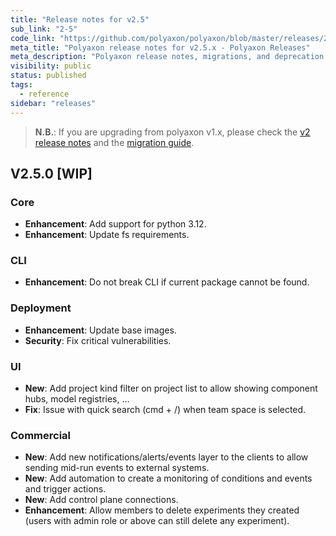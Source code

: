 ```yaml
---
title: "Release notes for v2.5"
sub_link: "2-5"
code_link: "https://github.com/polyaxon/polyaxon/blob/master/releases/2-4.md"
meta_title: "Polyaxon release notes for v2.5.x - Polyaxon Releases"
meta_description: "Polyaxon release notes, migrations, and deprecation notes for v2.5.x."
visibility: public
status: published
tags:
  - reference
sidebar: "releases"
---
```


> **N.B.**: If you are upgrading from polyaxon v1.x, please check the [v2 release notes](/docs/releases/2-0/) and the [migration guide](/docs/resources/migration/#migration-from-v1x-to-v2y).

## V2.5.0 [WIP]

### Core

 * **Enhancement**: Add support for python 3.12.
 * **Enhancement**: Update fs requirements.

### CLI

 * **Enhancement**: Do not break CLI if current package cannot be found.

### Deployment

 * **Enhancement**: Update base images.
 * **Security**: Fix critical vulnerabilities.

### UI

 * **New**: Add project kind filter on project list to allow showing component hubs, model registries, ...
 * **Fix**: Issue with quick search (cmd + /) when team space is selected.

### Commercial

 * **New**: Add new notifications/alerts/events layer to the clients to allow sending mid-run events to external systems.
 * **New**: Add automation to create a monitoring of conditions and events and trigger actions.
 * **New**: Add control plane connections.
 * **Enhancement**: Allow members to delete experiments they created (users with admin role or above can still delete any experiment).
